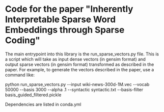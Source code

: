 # Code for the paper "Inherently Interpretable Sparse Word Embeddings through Sparse Coding"

The main entrypoint into this library is the run_sparse_vectors.py file. This is a script which will take as input dense vectors (in gensim format) and output sparse vectors (in gensim format) transformed as described in the paper. For example, to generate the vectors described in the paper, use a command like:

  python run_sparse_vectors.py --input wiki-news-300d-1M.vec --vocab 50000 --basis 3000 --alpha .1 --syntactic syntactic.txt --basis-filter basis_guided_filtered.pickle

Dependencies are listed in conda.yml
